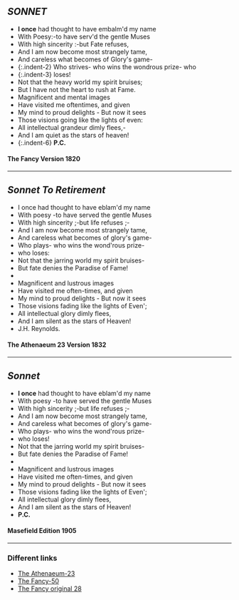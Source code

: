 ## _SONNET_

- **I once** had thought to have embalm'd my name
- With Poesy:-to have serv'd the gentle Muses
- With high sincerity :-but Fate refuses,
- And I am now become most strangely tame,
- And careless what becomes of Glory's game-
- {:.indent-2} Who strives- who wins the wondrous prize- who 
- {:.indent-3} loses!
- Not that the heavy world my spirit bruises;
- But I have not the heart to rush at Fame.
- Magnificent and mental images
- Have visited me oftentimes, and given
- My mind to proud delights - But now it sees
- Those visions going like the lights of even:
- All intellectual grandeur dimly flees,-
- And I am quiet as the stars of heaven!
- {:.indent-6} **P.C.**
#### The Fancy Version 1820
---

## _Sonnet To Retirement_
- I once had thought to have eblam'd my name
- With poesy -to have served the gentle Muses
- With high sincerity ;-but life refuses ;-
- And I am now become most strangely tame,
- And careless what becomes of glory's game-
- Who plays- who wins the wond'rous prize-
- who loses:
- Not that the jarring world my spirit bruises-
- But fate denies the Paradise of Fame!
- 
- Magnificent and lustrous images
- Have visited me often-times, and given
- My mind to proud delights - But now it sees
- Those visions fading like the lights of Even';
- All intellectual glory dimly flees,
- And I am silent as the stars of Heaven!
- J.H. Reynolds.
#### The Athenaeum 23 Version 1832
---

## _Sonnet_


- **I once** had thought to have eblam'd my name
- With poesy -to have served the gentle Muses
- With high sincerity ;-but life refuses ;-
- And I am now become most strangely tame,
- And careless what becomes of glory's game-
- Who plays- who wins the wond'rous prize-
- who loses!
- Not that the jarring world my spirit bruises-
- But fate denies the Paradise of Fame!
- 
- Magnificent and lustrous images
- Have visited me often-times, and given
- My mind to proud delights - But now it sees
- Those visions fading like the lights of Even';
- All intellectual glory dimly flees,
- And I am silent as the stars of Heaven!
- **P.C.**
#### Masefield Edition 1905
---

### Different links
- [The Athenaeum-23](https://babel.hathitrust.org/cgi/pt?id=njp.32101077276309&view=1up&seq=23&skin=2021&size=150)
- [The Fancy-50](https://babel.hathitrust.org/cgi/pt?id=hvd.32044086790961&view=1up&seq=50&skin=2021&q1=magnificent)
- [The Fancy original 28](https://babel.hathitrust.org/cgi/pt?id=loc.ark:/13960/t51g21f1s&view=1up&seq=28&skin=2021&q1=magnificent)